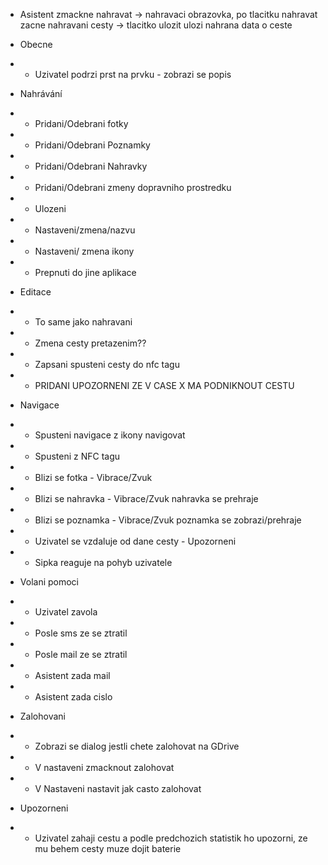 * Asistent zmackne nahravat -> nahravaci obrazovka, po tlacitku nahravat zacne nahravani cesty -> tlacitko ulozit ulozi nahrana data o ceste
* Obecne 
* * Uzivatel podrzi prst na prvku - zobrazi se popis

* Nahrávání
* * Pridani/Odebrani fotky
* * Pridani/Odebrani Poznamky
* * Pridani/Odebrani Nahravky
* * Pridani/Odebrani zmeny dopravniho prostredku
* * Ulozeni
* * Nastaveni/zmena/nazvu
* * Nastaveni/ zmena ikony
* * Prepnuti do jine aplikace

* Editace
* * To same jako nahravani
* * Zmena cesty pretazenim??
* * Zapsani spusteni cesty do nfc tagu
* * PRIDANI UPOZORNENI ZE V CASE X MA PODNIKNOUT CESTU

* Navigace
* * Spusteni navigace z ikony navigovat
* * Spusteni z NFC tagu
* * Blizi se fotka - Vibrace/Zvuk
* * Blizi se nahravka - Vibrace/Zvuk nahravka se prehraje
* * Blizi se poznamka - Vibrace/Zvuk poznamka se zobrazi/prehraje
* * Uzivatel se vzdaluje od dane cesty - Upozorneni
* * Sipka reaguje na pohyb uzivatele

* Volani pomoci
* * Uzivatel zavola
* * Posle sms ze se ztratil
* * Posle mail ze se ztratil
* * Asistent zada mail
* * Asistent zada cislo

* Zalohovani
* * Zobrazi se dialog jestli chete zalohovat na GDrive
* * V nastaveni zmacknout zalohovat
* * V Nastaveni nastavit jak casto zalohovat

* Upozorneni
* * Uzivatel zahaji cestu a podle predchozich statistik ho upozorni, ze mu behem cesty muze dojit baterie